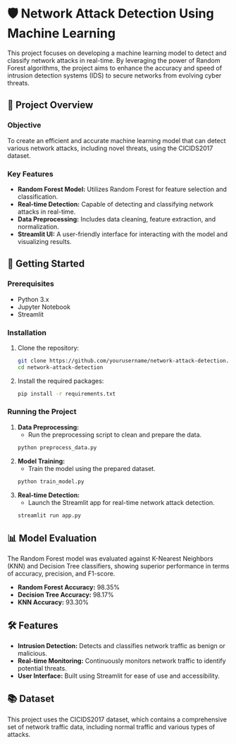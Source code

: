 
# 🛡️ Network Attack Detection Using Machine Learning

This project focuses on developing a machine learning model to detect and classify network attacks in real-time. By leveraging the power of Random Forest algorithms, the project aims to enhance the accuracy and speed of intrusion detection systems (IDS) to secure networks from evolving cyber threats.

## 📂 Project Overview

### Objective
To create an efficient and accurate machine learning model that can detect various network attacks, including novel threats, using the CICIDS2017 dataset.

### Key Features
- **Random Forest Model:** Utilizes Random Forest for feature selection and classification.
- **Real-time Detection:** Capable of detecting and classifying network attacks in real-time.
- **Data Preprocessing:** Includes data cleaning, feature extraction, and normalization.
- **Streamlit UI:** A user-friendly interface for interacting with the model and visualizing results.

## 🚀 Getting Started

### Prerequisites
- Python 3.x
- Jupyter Notebook
- Streamlit

### Installation
1. Clone the repository:
   ```bash
   git clone https://github.com/yourusername/network-attack-detection.git
   cd network-attack-detection
   ```
2. Install the required packages:
   ```bash
   pip install -r requirements.txt
   ```

### Running the Project
1. **Data Preprocessing:**
   - Run the preprocessing script to clean and prepare the data.
   ```bash
   python preprocess_data.py
   ```
2. **Model Training:**
   - Train the model using the prepared dataset.
   ```bash
   python train_model.py
   ```
3. **Real-time Detection:**
   - Launch the Streamlit app for real-time network attack detection.
   ```bash
   streamlit run app.py
   ```

## 📊 Model Evaluation

The Random Forest model was evaluated against K-Nearest Neighbors (KNN) and Decision Tree classifiers, showing superior performance in terms of accuracy, precision, and F1-score.

- **Random Forest Accuracy:** 98.35%
- **Decision Tree Accuracy:** 98.17%
- **KNN Accuracy:** 93.30%

## 🛠️ Features

- **Intrusion Detection:** Detects and classifies network traffic as benign or malicious.
- **Real-time Monitoring:** Continuously monitors network traffic to identify potential threats.
- **User Interface:** Built using Streamlit for ease of use and accessibility.

## 📚 Dataset

This project uses the CICIDS2017 dataset, which contains a comprehensive set of network traffic data, including normal traffic and various types of attacks.
